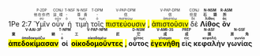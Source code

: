 1Pe 2:7  <RUBY><ruby><ruby>Ὑμῖν<rt>σύ</rt></ruby><rt>他在你們</rt></ruby><rt>P-2DP</rt></RUBY>  <RUBY><ruby><ruby>οὖν<rt>οὖν</rt></ruby><rt>這樣</rt></ruby><rt>CONJ</rt></RUBY>  <RUBY><ruby><ruby>ἡ<rt>ὁ</rt></ruby><rt>-</rt></ruby><rt>T-NSF</rt></RUBY>  <RUBY><ruby><ruby>τιμὴ<rt>τιμή</rt></ruby><rt>尊貴</rt></ruby><rt>N-NSF</rt></RUBY>  <RUBY><ruby><ruby>τοῖς<rt>ὁ</rt></ruby><rt>-</rt></ruby><rt>T-DPM</rt></RUBY>  <RUBY><ruby><ruby><mark class='ptc'>πιστεύουσιν</mark><rt>πιστεύω</rt></ruby><rt>信</rt></ruby><rt>V-PAP-DPM</rt></RUBY> <mark class='punctuation'>,</mark>   <RUBY><ruby><ruby><mark class='ptc'>ἀπιστοῦσιν</mark><rt>ἀπιστέω</rt></ruby><rt>信</rt></ruby><rt>V-PAP-DPM</rt></RUBY>  <RUBY><ruby><ruby>δὲ<rt>δέ</rt></ruby><rt>但是</rt></ruby><rt>CONJ</rt></RUBY> <mark class='poetry'></mark>  <strong><RUBY><ruby><ruby>Λίθος<rt>λίθος</rt></ruby><rt>石頭</rt></ruby><rt>N-NSM</rt></RUBY></strong>  <strong><RUBY><ruby><ruby>ὃν<rt>ὅς</rt></ruby><rt>所</rt></ruby><rt>R-ASM</rt></RUBY></strong>  <strong><RUBY><ruby><ruby><mark class='verb'>ἀπεδοκίμασαν</mark><rt>ἀποδοκιμάζω</rt></ruby><rt>棄絕</rt></ruby><rt>V-AAI-3P</rt></RUBY></strong>  <strong><RUBY><ruby><ruby>οἱ<rt>ὁ</rt></ruby><rt>-</rt></ruby><rt>T-NPM</rt></RUBY></strong>  <strong><RUBY><ruby><ruby><mark class='ptc'>οἰκοδομοῦντες</mark><rt>οἰκοδομέω</rt></ruby><rt>工匠</rt></ruby><rt>V-PAP-NPM</rt></RUBY> <mark class='punctuation'>,</mark> </strong>  <strong><RUBY><ruby><ruby>οὗτος<rt>οὗτος</rt></ruby><rt>它</rt></ruby><rt>D-NSM</rt></RUBY></strong>  <strong><RUBY><ruby><ruby><mark class='verb'>ἐγενήθη</mark><rt>γίνομαι</rt></ruby><rt>成</rt></ruby><rt>V-AMI-3S</rt></RUBY></strong>  <strong><RUBY><ruby><ruby>εἰς<rt>εἰς</rt></ruby><rt>成</rt></ruby><rt>PREP</rt></RUBY></strong>  <strong><RUBY><ruby><ruby>κεφαλὴν<rt>κεφαλή</rt></ruby><rt>頭</rt></ruby><rt>N-ASF</rt></RUBY></strong>  <strong><RUBY><ruby><ruby>γωνίας<rt>γωνία</rt></ruby><rt>房角</rt></ruby><rt>N-GSF</rt></RUBY></strong>
